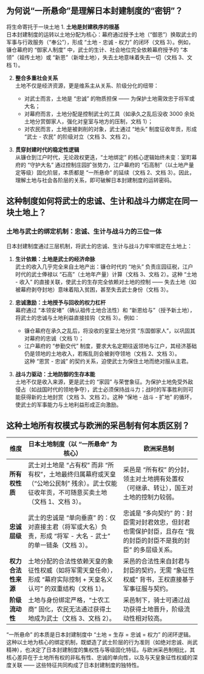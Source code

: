 ## 为何说“一所悬命”是理解日本封建制度的“密钥”？
 将生命寄托于一块土地
    1. **土地是封建秩序的根基**  
    日本封建制度的运转以土地分配为核心：幕府通过授予土地（“御恩”）换取武士的军事与行政服务（“奉公”），形成 “土地 - 忠诚 - 权力” 的闭环（文档 3）。例如，镰仓幕府的 “御家人制度” 中，武士的生计、社会地位完全依赖幕府授予的 “本领”（祖传土地）或 “新恩”（新增土地），失去土地意味着失去一切（文档 3、文档 1）。
    
2. **整合多重社会关系**  
    土地不仅是经济资源，更是维系主从关系、阶级分化的纽带：
    
    - 对武士而言，土地是 “忠诚” 的物质担保 —— 为保护土地需效忠于将军或大名；
    - 对幕府而言，土地分配是控制武士的工具（如承久之乱后没收 3000 余处土地分赏御家人，强化对皇室与地方的压制，文档 1）；
    - 对农民而言，土地是被剥削的对象，武士通过 “地头” 制度征收年贡，形成 “武士 - 农民” 的阶级对立（文档 3、文档 2）。
3. **贯穿封建时代的稳定性逻辑**  
    从镰仓到江户时代，无论政权更迭，“土地绑定” 的核心逻辑始终未变：室町幕府的 “守护大名” 通过控制庄园扩张势力，江户幕府的 “石高制”（以土地产量定等级）固化阶层，本质都是 “一所悬命” 的延续（文档 2、文档 3）。因此，理解土地与社会各阶层的关系，即可破解日本封建制度的运转密码。
## 这种制度如何将武士的忠诚、生计和战斗力绑定在同一块土地上？

### 土地与武士的绑定机制：忠诚、生计与战斗力的三位一体

日本封建制度通过三层机制，将武士的忠诚、生计与战斗力牢牢绑定在土地上：

  

1. **生计依赖：土地是武士的经济命脉**  
    武士的收入几乎完全来自土地产出：镰仓时代的 “地头” 负责庄园征税，江户时代的武士俸禄以 “石高”（土地年产量）计算（文档 3、文档 2）。这种 “土地 - 收入” 的直接关联，使武士的生存完全依赖对土地的控制 —— 失去土地（如被幕府剥夺封地）意味着陷入贫困，甚至失去武士身份（文档 3）。
    
2. **忠诚激励：土地授予与回收的权力杠杆**  
    幕府通过 “本领安堵”（确认祖传土地合法性）和 “新恩给与”（授予新土地），将武士的忠诚与土地利益直接挂钩（文档 3）。例如：
    
    - 镰仓幕府在承久之乱后，将没收的皇室土地分赏 “东国御家人”，以巩固其对幕府的忠诚（文档 1）；
    - 江户幕府的 “参勤交代” 制度，要求大名定期往返领地与江户，其经济基础仍是领地的土地收入，若叛乱则会被剥夺领地（文档 2、文档 3）。  
        这种 “恩赏 - 忠诚” 的契约关系，迫使武士为保住土地而绝对服从主君。
3. **战斗力驱动：土地防御的生存本能**  
    土地不仅是收入来源，更是武士的 “家园” 与荣誉象征。为保护土地免受外敌侵占（如战国时代的领地争夺），武士必须保持战斗力；战时的军事胜利则可能获得新的土地封赏（文档 3、文档 2）。这种 “保地 - 战斗 - 扩地” 的循环，使武士的军事能力与土地利益形成正向激励。
## 这种土地所有权模式与欧洲的采邑制有何本质区别？
| 维度          | 日本土地制度（以 “一所悬命” 为核心）                                                        | 欧洲采邑制                                                       |
| ----------- | --------------------------------------------------------------------------- | ----------------------------------------------------------- |
| **所有权性质**   | 武士对土地是 “占有权” 而非 “所有权”，土地最终归属幕府或天皇（“公地公民制” 残余）。武士仅能征收年贡，不可随意买卖土地（文档 1、文档 3）。 | 采邑是 “所有权” 的分封，领主对土地拥有处置权（可继承、转让），国王对土地的控制力较弱。               |
| **忠诚层级**    | 武士的忠诚是 “单向垂直” 的：仅对直接主君（将军或大名）负责，形成 “将军 - 大名 - 武士” 的单一链条（文档 3）。              | 忠诚是 “多向契约” 的：封臣需对封君效忠，但封君也需保护封臣，且存在 “我的封臣的封臣不是我的封臣” 的多层级关系。 |
| **权力合法性来源** | 土地分配的合法性依赖天皇的象征性权威（如将军需天皇任命），形成 “幕府实际控制 + 天皇名义认可” 的双重结构（文档 1）。              | 采邑的合法性来自封君与封臣的契约，无需 “象征性权威” 背书，王权直接基于军事征服与契约。               |
| **阶级流动性**   | 土地与身份绑定严格，“士农工商” 固化，农民无法通过获得土地成为武士（文档 3、文档 2）。                              | 采邑制下，骑士可通过战功获得土地晋升，阶级流动性相对较高。                               |
“一所悬命” 的本质是日本封建制度中 “土地 = 生存 = 忠诚 = 权力” 的闭环逻辑。这种以土地为核心的绑定机制，既塑造了武士阶层的行为准则（如绝对忠诚、尚武精神），也决定了日本封建制度的集权性与等级固化特征。与欧洲采邑制相比，其核心差异在于土地所有权的非私有性、忠诚的单向性，以及与天皇象征性权威的深度关联 —— 这些特征共同构成了日本封建制度的独特性。
